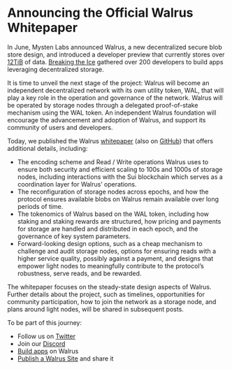 # Announcing the Official Walrus Whitepaper

In June, Mysten Labs announced Walrus, a new decentralized secure blob store design, and introduced
a developer preview that currently stores over [12TiB](https://capacity.walrus.site/) of data.
[Breaking the Ice](https://info.breakingtheice.sui.io/) gathered over 200 developers to build apps
leveraging decentralized storage.

It is time to unveil the next stage of the project: Walrus will become an independent decentralized
network with its own utility token, WAL, that will play a key role in the operation and governance
of the network. Walrus will be operated by storage nodes through a delegated proof-of-stake
mechanism using the WAL token. An independent Walrus foundation will encourage the advancement and
adoption of Walrus, and support its community of users and developers.

Today, we published the Walrus [whitepaper](../walrus.pdf) (also on
[GitHub](https://github.com/MystenLabs/walrus-docs/blob/main/docs/walrus.pdf)) that offers
additional details, including:

- The encoding scheme and Read / Write operations Walrus uses to ensure both security and efficient
  scaling to 100s and 1000s of storage nodes, including interactions with the Sui blockchain which
  serves as a coordination layer for Walrus’ operations.
- The reconfiguration of storage nodes across epochs, and how the protocol ensures available blobs
  on Walrus remain available over long periods of time.
- The tokenomics of Walrus based on the WAL token, including how staking and staking rewards are
  structured, how pricing and payments for storage are handled and distributed in each epoch, and
  the governance of key system parameters.
- Forward-looking design options, such as a cheap mechanism to challenge and audit storage nodes,
  options for ensuring reads with a higher service quality, possibly against a payment, and designs
  that empower light nodes to meaningfully contribute to the protocol’s robustness, serve reads, and
  be rewarded.

The whitepaper focuses on the steady-state design aspects of Walrus. Further details about the
project, such as timelines, opportunities for community participation, how to join the network as a
storage node, and plans around light nodes, will be shared in subsequent posts.

To be part of this journey:

- Follow us on [Twitter](https://x.com/WalrusProtocol)
- Join our [Discord](https://discord.com/invite/walrusprotocol)
- [Build apps](../README.md) on Walrus
- [Publish a Walrus Site](../walrus-sites/intro.md) and share it
